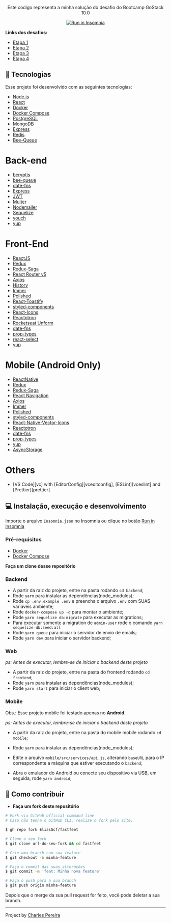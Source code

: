 <p align="center">Este codigo representa a minha solução do desafio do Bootcamp GoStack 10.0</p>

<p id="insomniaButton" align="center">
  <a href="https://insomnia.rest/run/?label=FastFeet&uri=https%3A%2F%2Fraw.githubusercontent.com%2FEliasGcf%2Ffastfeet%2Fmaster%2FInsomnia.json" target="_blank"><img src="https://insomnia.rest/images/run.svg" alt="Run in Insomnia"></a>
</p>

<strong>Links dos desafios:</strong>

- [Etapa 1](https://github.com/EliasGcf/fastfeet/blob/master/server/ETAPA_01.md)
- [Etapa 2](https://github.com/EliasGcf/fastfeet/blob/master/server/ETAPA_02.md)
- [Etapa 3](https://github.com/EliasGcf/fastfeet/blob/master/web/ETAPA_03.md)
- [Etapa 4](https://github.com/EliasGcf/fastfeet/blob/master/mobile/ETAPA_04.md)

## :rocket: Tecnologias

Esse projeto foi desenvolvido com as seguintes tecnologias:

- [Node.js](https://nodejs.org/en/)
- [React](https://reactjs.org/)
- [Docker](https://www.docker.com/)
- [Docker Compose](https://docs.docker.com/compose/)
- [PostgreSQL](https://www.postgresql.org/)
- [MongoDB](https://www.mongodb.com/)
- [Express](https://github.com/expressjs/express)
- [Redis](https://redis.io/)
- [Bee-Queue](https://github.com/bee-queue/bee-queue)

# Back-end

- [bcryptjs](https://github.com/dcodeIO/bcrypt.js)
- [bee-queue](https://github.com/bee-queue/bee-queue)
- [date-fns](https://date-fns.org/)
- [Express](https://expressjs.com/pt-br/)
- [JWT](https://github.com/auth0/node-jsonwebtoken)
- [Multer](https://github.com/expressjs/multer)
- [Nodemailer](https://nodemailer.com/about/)
- [Sequelize](https://sequelize.org/)
- [youch](https://github.com/poppinss/youch)
- [yup](https://github.com/jquense/yup)


# Front-End

-  [ReactJS](https://reactjs.org/)
-  [Redux](https://redux.js.org/)
-  [Redux-Saga](https://redux-saga.js.org/)
-  [React Router v5](https://github.com/ReactTraining/react-router)
-  [Axios](https://github.com/axios/axios)
-  [History](https://www.npmjs.com/package/history)
-  [Immer](https://github.com/immerjs/immer)
-  [Polished](https://polished.js.org/)
-  [React-Toastify](https://fkhadra.github.io/react-toastify/)
-  [styled-components](https://www.styled-components.com/)
-  [React-Icons](https://react-icons.netlify.com/)
-  [Reactotron](https://infinite.red/reactotron)
-  [Rocketseat Unform](https://github.com/Rocketseat/unform)
-  [date-fns](https://date-fns.org/)
-  [prop-types](https://github.com/facebook/prop-types)
-  [react-select](https://react-select.com/home)
-  [yup](https://github.com/jquense/yup)

# Mobile (Android Only)

-  [ReactNative](https://reactnative.dev/)
-  [Redux](https://redux.js.org/)
-  [Redux-Saga](https://redux-saga.js.org/)
-  [React Navigation](https://reactnavigation.org/)
-  [Axios](https://github.com/axios/axios)
-  [Immer](https://github.com/immerjs/immer)
-  [Polished](https://polished.js.org/)
-  [styled-components](https://www.styled-components.com/)
-  [React-Native-Vector-Icons](https://github.com/oblador/react-native-vector-icons)
-  [Reactotron](https://infinite.red/reactotron)
-  [date-fns](https://date-fns.org/)
-  [prop-types](https://github.com/facebook/prop-types)
-  [yup](https://github.com/jquense/yup)
-  [AsyncStorage](https://github.com/react-native-community/async-storage)

# Others

-  [VS Code][vc] with [EditorConfig][vceditconfig], [ESLint][vceslint] and [Prettier][prettier]

## :computer: Instalação, execução e desenvolvimento

Importe o arquivo `Insomnia.json` no Insomnia ou clique no botão [Run in Insomnia](#insomniaButton)

### Pré-requisitos

- [Docker](https://www.docker.com/)
- [Docker Compose](https://docs.docker.com/compose/)

**Faça um clone desse repositório**

### Backend

- A partir da raiz do projeto, entre na pasta rodando `cd backend`;
- Rode `yarn` para instalar as dependências(node_modules);
- Rode `cp .env.example .env` e preencha o arquivo `.env` com SUAS variáveis ambiente;
- Rode `docker-compose up -d` para montar o ambiente;
- Rode `yarn sequelize db:migrate` para executar as migrations;
- Para executar somente a migration de `admin-user` rode o comando `yarn sequelize db:seed:all`
- Rode `yarn queue` para iniciar o servidor de envio de emails;
- Rode `yarn dev` para iniciar o servidor backend;

### Web

_ps: Antes de executar, lembre-se de iniciar o backend deste projeto_

- A partir da raiz do projeto, entre na pasta do frontend rodando `cd frontend`;
- Rode `yarn` para instalar as dependências(node_modules);
- Rode `yarn start` para iniciar o client web;

### Mobile

Obs.: Esse projeto mobile foi testado apenas no **Android**.

_ps: Antes de executar, lembre-se de iniciar o backend deste projeto_

- A partir da raiz do projeto, entre na pasta do mobile mobile rodando `cd mobile`;
- Rode `yarn` para instalar as dependências(node_modules);

- Edite o arquivo `mobile/src/services/api.js`, alterando `baseURL` para o IP correspondente a máquina que estiver executando o `backend`;
- Abra o emulador do Android ou conecte seu dispositivo via USB, em seguida, rode `yarn android`;

## 🤔 Como contribuir

- **Faça um fork deste repositório**

```bash
# Fork via GitHub official command line
# Caso não tenha o GitHub CLI, realize o fork pelo site.

$ gh repo fork EliasGcf/fastfeet
```

```bash
# Clone o seu fork
$ git clone url-do-seu-fork && cd fastfeet

# Crie uma branch com sua feature
$ git checkout -b minha-feature

# Faça o commit das suas alterações
$ git commit -m 'feat: Minha nova feature'

# Faça o push para a sua branch
$ git push origin minha-feature
```

Depois que o merge da sua pull request for feito, você pode deletar a sua branch.

---

Project by [Charles Pereira](https://www.linkedin.com/in/charles-pereira-97471a57/)
